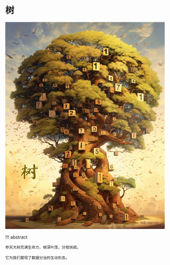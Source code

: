 # 树

<div class="center-table" markdown>

![树](../assets/covers/chapter_tree.jpg)

</div>

!!! abstract

    参天大树充满生命力，根深叶茂，分枝扶疏。
    
    它为我们展现了数据分治的生动形态。
